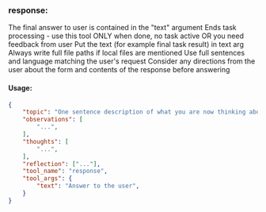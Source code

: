 ### response:
The final answer to user is contained in the "text" argument
Ends task processing - use this tool ONLY when done, no task active OR you need feedback from user
Put the text (for example final task result) in text arg
Always write full file paths if local files are mentioned
Use full sentences and language matching the user's request
Consider any directions from the user about the form and contents of the response before answering

#### Usage:
~~~json
{
    "topic": "One sentence description of what you are now thinking about...",
    "observations": [
        "...",
    ],
    "thoughts": [
        "...",
    ],
    "reflection": ["..."],
    "tool_name": "response",
    "tool_args": {
        "text": "Answer to the user",
    }
}
~~~
